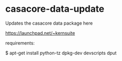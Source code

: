 # casacore-data-update

Updates the casacore data package here

https://launchpad.net/~kernsuite

requirements:

$ apt-get install python-tz dpkg-dev devscripts dput 

